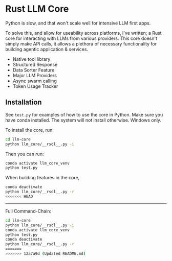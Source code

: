 # Rust LLM Core

Python is slow, and that won't scale well for intensive LLM first apps. 

To solve this, and allow for useability across platforms, I've written; a Rust core for interacting with LLMs from various providers.
This core doesn't simply make API calls, it allows a plethora of necessary functionality for building agentic application & services.

- Native tool library
- Structured Response
- Data Sorter Feature
- Major LLM Providers
- Async swarm calling
- Token Usage Tracker

## Installation

See `test.py` for examples of how to use the core in Python. Make sure you have conda installed. The system will not install otherwise. Windows only.

To install the core, run:
```bash
cd llm-core
python llm_core/__rsdl__.py -i
```

Then you can run:
```bash
conda activate llm_core_venv
python test.py
```

When building features in the core,
```bash
conda deactivate
python llm_core/__rsdl__.py -r
<<<<<<< HEAD
```

---

Full Command-Chain:
```bash
cd llm-core
python llm_core/__rsdl__.py -i
conda activate llm_core_venv
python test.py
conda deactivate
python llm_core/__rsdl__.py -r
=======
>>>>>>> 12a7a9d (Updated README.md)
```